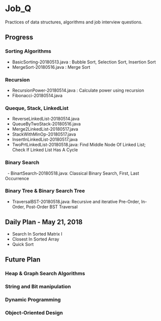 # Job_Q

Practices of data structures, algorithms and job interview questions.

## Progress

### Sorting Algorithms 
   - BasicSorting-20180513.java : Bubble Sort, Selection Sort, Insertion Sort
   - MergeSort-20180516.java : Merge Sort
   
### Recursion
   - RecursionPower-20180514.java : Calculate power using recursion
   - Fibonacci-20180514.java

### Queque, Stack, LinkedList
   - ReverseLinkedList-20180514.java
   - QueueByTwoStack-20180516.java
   - Merge2LinkedList-20180517.java
   - StackWithMinOp-20180517.java
   - InsertInLinkedList-20180517.java
   - TwoPrtLinkedList-20180518.java: Find Middle Node Of Linked List; Check If Linked List Has A Cycle
   
### Binary Search
   - BinartSearch-20180518.java: Classical Binary Search, First, Last Occurrence
  
### Binary Tree & Binary Search Tree
   - TraversalBST-20180518.java: Recursive and iterative Pre-Order, In-Order, Post-Order BST Traversal

## Daily Plan - May 21, 2018
- Search In Sorted Matrix I
- Closest In Sorted Array	
- Quick Sort

## Future Plan

### Heap & Graph Search Algorithms
### String and Bit manipulation
### Dynamic Programming

### Object-Oriented Design
